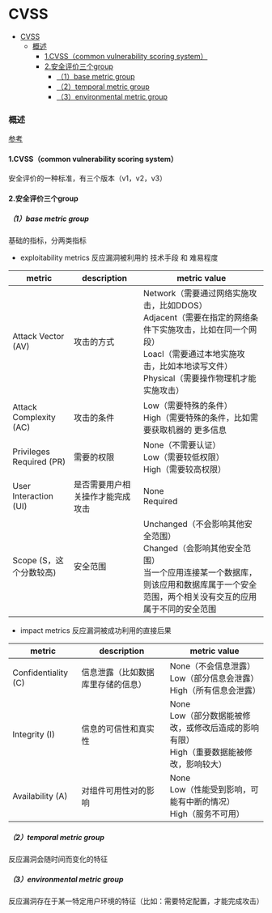 # CVSS

<!-- @import "[TOC]" {cmd="toc" depthFrom=1 depthTo=6 orderedList=false} -->
<!-- code_chunk_output -->

- [CVSS](#cvss)
    - [概述](#概述)
      - [1.CVSS（common vulnerability scoring system）](#1cvsscommon-vulnerability-scoring-system)
      - [2.安全评价三个group](#2安全评价三个group)
        - [（1）base metric group](#1base-metric-group)
        - [（2）temporal metric group](#2temporal-metric-group)
        - [（3）environmental metric group](#3environmental-metric-group)

<!-- /code_chunk_output -->

### 概述

[参考](https://www.first.org/cvss/specification-document)

#### 1.CVSS（common vulnerability scoring system）
安全评价的一种标准，有三个版本（v1，v2，v3）

#### 2.安全评价三个group

##### （1）base metric group
基础的指标，分两类指标

* exploitability metrics
反应漏洞被利用的 技术手段 和 难易程度

|metric|description|metric value|
|-|-|-|
|Attack Vector (AV)|攻击的方式|Network（需要通过网络实施攻击，比如DDOS）</br>Adjacent（需要在指定的网络条件下实施攻击，比如在同一个网段）</br>Loacl（需要通过本地实施攻击，比如本地读写文件）</br>Physical（需要操作物理机才能实施攻击）|
|Attack Complexity (AC)|攻击的条件|Low（需要特殊的条件）</br>High（需要特殊的条件，比如需要获取机器的 更多信息|
|Privileges Required (PR)|需要的权限|None（不需要认证）</br>Low（需要较低权限）</br>High（需要较高权限）|
|User Interaction (UI)|是否需要用户相关操作才能完成攻击|None</br>Required|
|Scope (S，这个分数较高)|安全范围|Unchanged（不会影响其他安全范围）</br>Changed（会影响其他安全范围）</br>当一个应用连接某一个数据库，则该应用和数据库属于一个安全范围，两个相关没有交互的应用属于不同的安全范围|

* impact metrics
反应漏洞被成功利用的直接后果

|metric|description|metric value|
|-|-|-|
|Confidentiality (C)|信息泄露（比如数据库里存储的信息）|None（不会信息泄露）</br>Low（部分信息会泄露）</br>High（所有信息会泄露）|
|Integrity (I)|信息的可信性和真实性|None</br>Low（部分数据能被修改，或修改后造成的影响有限）</br>High（重要数据能被修改，影响较大）|
|Availability (A)|对组件可用性对的影响|None</br>Low（性能受到影响，可能有中断的情况）</br>High（服务不可用）|

##### （2）temporal metric group
反应漏洞会随时间而变化的特征

##### （3）environmental metric group
反应漏洞存在于某一特定用户环境的特征（比如：需要特定配置，才能完成攻击）

